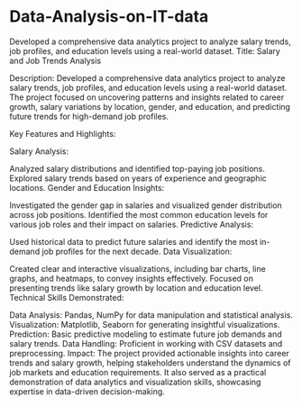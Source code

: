# Data-Analysis-on-IT-data
Developed a comprehensive data analytics project to analyze salary trends, job profiles, and education levels using a real-world dataset.
Title: Salary and Job Trends Analysis

Description:
Developed a comprehensive data analytics project to analyze salary trends, job profiles, and education levels using a real-world dataset. The project focused on uncovering patterns and insights related to career growth, salary variations by location, gender, and education, and predicting future trends for high-demand job profiles.

Key Features and Highlights:

Salary Analysis:

Analyzed salary distributions and identified top-paying job positions.
Explored salary trends based on years of experience and geographic locations.
Gender and Education Insights:

Investigated the gender gap in salaries and visualized gender distribution across job positions.
Identified the most common education levels for various job roles and their impact on salaries.
Predictive Analysis:

Used historical data to predict future salaries and identify the most in-demand job profiles for the next decade.
Data Visualization:

Created clear and interactive visualizations, including bar charts, line graphs, and heatmaps, to convey insights effectively.
Focused on presenting trends like salary growth by location and education level.
Technical Skills Demonstrated:

Data Analysis: Pandas, NumPy for data manipulation and statistical analysis.
Visualization: Matplotlib, Seaborn for generating insightful visualizations.
Prediction: Basic predictive modeling to estimate future job demands and salary trends.
Data Handling: Proficient in working with CSV datasets and preprocessing.
Impact:
The project provided actionable insights into career trends and salary growth, helping stakeholders understand the dynamics of job markets and education requirements. It also served as a practical demonstration of data analytics and visualization skills, showcasing expertise in data-driven decision-making.

